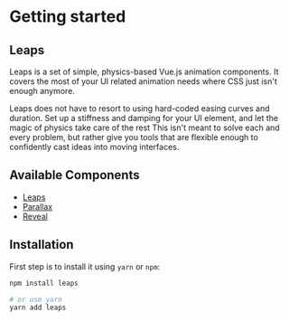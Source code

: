 # Getting started

## Leaps

Leaps is a set of simple, physics-based Vue.js animation components. It covers the most of your UI related animation needs where CSS just isn't enough anymore.

Leaps does not have to resort to using hard-coded easing curves and duration. Set up a stiffness and damping for your UI element, and let the magic of physics take care of the rest This isn't meant to solve each and every problem, but rather give you tools that are flexible enough to confidently cast ideas into moving interfaces.

## Available Components

* [Leaps](/leaps.html)
* [Parallax](/parallax.html)
* [Reveal](/reveal.html)

## Installation

First step is to install it using `yarn` or `npm`:

```bash
npm install leaps

# or use yarn
yarn add leaps
```